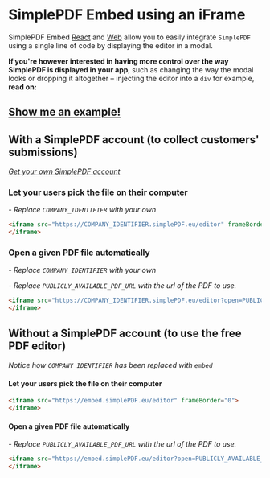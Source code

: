 # SimplePDF Embed using an iFrame

SimplePDF Embed [React](../react/README.md) and [Web](../web/README.md) allow you to easily integrate `SimplePDF` using a single line of code by displaying the editor in a modal.

**If you're however interested in having more control over the way SimplePDF is displayed in your app**, such as changing the way the modal looks or dropping it altogether – injecting the editor into a `div` for example, **read on:**

## [Show me an example!](https://replit.com/@bendersej/Simple-PDF-Embed-iFrame)

## With a SimplePDF account (to collect customers' submissions)

_[Get your own SimplePDF account](https://simplepdf.eu/pricing)_




### Let your users pick the file on their computer
_- Replace `COMPANY_IDENTIFIER` with your own_
```html
<iframe src="https://COMPANY_IDENTIFIER.simplePDF.eu/editor" frameBorder="0">
</iframe>
```

### Open a given PDF file automatically
_- Replace `COMPANY_IDENTIFIER` with your own_

_- Replace `PUBLICLY_AVAILABLE_PDF_URL` with the url of the PDF to use._
```html
<iframe src="https://COMPANY_IDENTIFIER.simplePDF.eu/editor?open=PUBLICLY_AVAILABLE_PDF_URL" frameBorder="0">
</iframe>
```


## Without a SimplePDF account (to use the free PDF editor)

_Notice how `COMPANY_IDENTIFIER` has been replaced with `embed`_


#### Let your users pick the file on their computer

```html
<iframe src="https://embed.simplePDF.eu/editor" frameBorder="0">
</iframe>
```

#### Open a given PDF file automatically

_- Replace `PUBLICLY_AVAILABLE_PDF_URL` with the url of the PDF to use._
```html
<iframe src="https://embed.simplePDF.eu/editor?open=PUBLICLY_AVAILABLE_PDF_URL" frameBorder="0">
</iframe>
```

